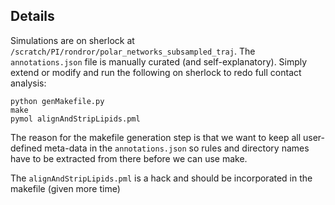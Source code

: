 
## Details

Simulations are on sherlock at `/scratch/PI/rondror/polar_networks_subsampled_traj`. The `annotations.json` file is manually curated (and self-explanatory). Simply extend or modify and run the following on sherlock to redo full contact analysis:
```
python genMakefile.py
make
pymol alignAndStripLipids.pml
```

The reason for the makefile generation step is that we want to keep all user-defined meta-data in the `annotations.json` so rules and directory names have to be extracted from there before we can use make. 

The `alignAndStripLipids.pml` is a hack and should be incorporated in the makefile (given more time)
